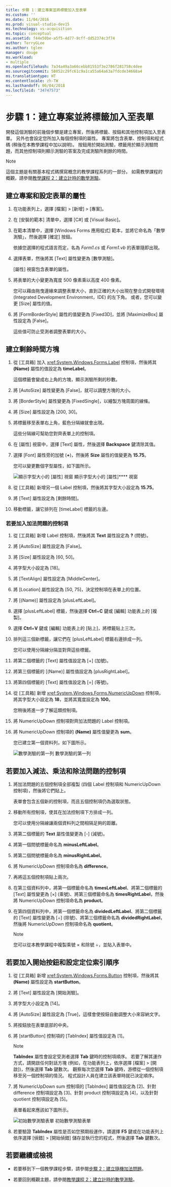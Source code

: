 ```yaml
---
title: 步驟 1：建立專案並將標籤加入至表單
ms.custom: ''
ms.date: 11/04/2016
ms.prod: visual-studio-dev15
ms.technology: vs-acquisition
ms.topic: conceptual
ms.assetid: f44e50be-a5f5-4d77-9cff-dd52374c3f74
author: TerryGLee
ms.author: tglee
manager: douge
ms.workload:
- multiple
ms.openlocfilehash: 7a34a49a3a66cebb81553f3e2786f281758c4dee
ms.sourcegitcommit: 58052c29fc61c9a1ca55a64a63a7fdcde34668a4
ms.translationtype: HT
ms.contentlocale: zh-TW
ms.lasthandoff: 06/04/2018
ms.locfileid: "34747573"
---
```

# <a name="step-1-create-a-project-and-add-labels-to-your-form"></a>步驟 1：建立專案並將標籤加入至表單
開發這個測驗的前幾個步驟是建立專案，然後將標籤、按鈕和其他控制項加入至表單。 另外也會設定您所加入每個控制項的屬性。 專案將包含表單、控制項和程式碼 (稍後在本教學課程中加以說明)。 按鈕用於開始測驗，標籤用於顯示測驗問題，而其他控制項則顯示測驗的答案及完成測驗所剩餘的時間。

> [!NOTE]
>  這個主題是有關基本程式碼撰寫概念的教學課程系列的一部分。 如需教學課程的概觀，請參閱[教學課程 2：建立計時的數學測驗](../ide/tutorial-2-create-a-timed-math-quiz.md)。

## <a name="to-create-a-project-and-set-properties-for-a-form"></a>建立專案和設定表單的屬性

1.  在功能表列上，選擇 [檔案] > [新增] > [專案]。

2.  在 [安裝的範本] 清單中，選擇 [C#] 或 [Visual Basic]。

3.  在範本清單中，選擇 [Windows Forms 應用程式] 範本，並將它命名為「數學測驗」，然後選擇 [確定] 按鈕。

     依據您選擇的程式語言而定，名為 *Form1.cs* 或 *Form1.vb* 的表單隨即出現。

4.  選擇表單，然後將其 [Text] 屬性變更為 [數學測驗]。

     [屬性] 視窗包含表單的屬性。

5.  將表單的大小變更為寬度 500 像素乘以高度 400 像素。

     您可以藉由拖曳邊緣來調整表單大小，直到正確的大小出現在整合式開發環境 (Integrated Development Environment，IDE) 的左下角。 或者，您可以變更 [Size] 屬性的值。

6.  將 [FormBorderStyle] 屬性的值變更為 [Fixed3D]，並將 [MaximizeBox] 屬性設定為 [False]。

     這些值可防止受測者調整表單的大小。

## <a name="to-create-the-time-remaining-box"></a>建立剩餘時間方塊

1.  從 [工具箱] 加入 <xref:System.Windows.Forms.Label> 控制項，然後將其 **(Name)** 屬性的值設定為 **timeLabel**。

     這個標籤會變成右上角的方塊，顯示測驗所剩的秒數。

2.  將 [AutoSize] 屬性變更為 [False]，就可以調整方塊的大小。

3.  將 [BorderStyle] 屬性變更為 [FixedSingle]，以繪製方塊周圍的線條。

4.  將 [Size] 屬性設定為 [200, 30]。

5.  將標籤移至表單右上角，藍色分隔線就會出現。

     這些分隔線可幫助您對齊表單上的控制項。

6.  在 [屬性] 視窗中，選擇 [Text] 屬性，然後選擇 **Backspace** 鍵清除其值。

7.  選擇 [Font] 屬性旁的加號 (**+**)，然後將 **Size** 屬性的值變更為 **15.75**。

     您可以變更數個字型屬性，如下圖所示。

     ![顯示字型大小的 [屬性] 視窗](../ide/media/express_setfontsize.png)
顯示字型大小的 [屬性]**** 視窗

8.  從 [工具箱] 新增另一個 Label 控制項，然後將其字型大小設定為 **15.75**。

9. 將 [Text] 屬性設定為 [剩餘時間]。

10. 移動標籤，讓它排列在 [timeLabel] 標籤的左邊。

### <a name="to-add-controls-for-the-addition-problems"></a>若要加入加法問題的控制項

1.  從 [工具箱] 新增 Label 控制項，然後將其 **Text** 屬性設定為 **?** (問號)。

2.  將 [AutoSize] 屬性設定為 [False]。

3.  將 [Size] 屬性設定為 [60, 50]。

4.  將字型大小設定為 [18]。

5.  將 [TextAlign] 屬性設定為 [MiddleCenter]。

6.  將 [Location] 屬性設定為 [50, 75]，決定控制項在表單上的位置。

7.  將 [(Name)] 屬性設定為 [plusLeftLabel]。

8.  選擇 [plusLeftLabel] 標籤，然後選擇 **Ctrl**+**C** 鍵或 [編輯] 功能表上的 [複製]。

9. 選擇 **Ctrl**+**V** 鍵或 [編輯] 功能表上的 [貼上]，將標籤貼上三次。

10. 排列這三個新標籤，讓它們在 [plusLeftLabel] 標籤右邊排成一列。

     您可以使用分隔線分隔並對齊這些標籤。

11. 將第二個標籤的 [Text] 屬性值設定為 [+] (加號)。

12. 將第三個標籤的 [(Name)] 屬性值設定為 [plusRightLabel]。

13. 將第四個標籤的 [Text] 屬性值設定為 [=] (等號)。

14. 從 [工具箱] 新增 <xref:System.Windows.Forms.NumericUpDown> 控制項，將其字型大小設定為 **18**，並將其寬度設定為 **100**。

     您稍後將進一步了解這類控制項。

15. 將 NumericUpDown 控制項對齊加法問題的 Label 控制項。

16. 將 NumericUpDown 控制項的 **(Name)** 屬性值變更為 **sum**。

     您已建立第一個資料列，如下圖所示。

     ![數學測驗的第一列](../ide/media/express_firstrow.png) 數學測驗的第一列

## <a name="to-add-controls-for-the-subtraction-multiplication-and-division-problems"></a>若要加入減法、乘法和除法問題的控制項

1.  將加法問題的五個控制項全部複製 (四個 Label 控制項和 NumericUpDown 控制項)，然後將它們貼上。

     表單會包含五個新的控制項，而且五個控制項仍為選取狀態。

2.  移動所有控制項，使其在加法控制項下方排成一列。

     您可以使用分隔線讓兩個資料列之間相隔足夠的距離。

3.  將第二個標籤的 **Text** 屬性值變更為 [-] (減號)。

4.  將第一個問號標籤命名為 **minusLeftLabel**。

5.  將第二個問號標籤命名為 **minusRightLabel**。

6.  將 NumericUpDown 控制項命名為 **difference**。

7.  再將這五個控制項貼上兩次。

8.  在第三個資料列中，將第一個標籤命名為 **timesLeftLabel**、將第二個標籤的 [Text] 屬性變更為 [×] (乘號)、將第三個標籤命名為 **timesRightLabel**，然後將 NumericUpDown 控制項命名為 **product**。

9. 在第四個資料列中，將第一個標籤命名為 **dividedLeftLabel**、將第二個標籤的 [Text] 屬性變更為 [÷] (除號)、將第三個標籤命名為 **dividedRightLabel**，然後將 NumericUpDown 控制項命名為 **quotient**。

    > [!NOTE]
    >  您可以從本教學課程中複製乘號 × 和除號 ÷，並貼入表單中。

## <a name="to-add-a-start-button-and-set-the-tab-index-order"></a>若要加入開始按鈕和設定定位索引順序

1.  從 [工具箱] 新增 <xref:System.Windows.Forms.Button> 控制項，然後將其 **(Name)** 屬性設定為 **startButton**。

2.  將 [Text] 屬性設定為 [開始測驗]。

3.  將字型大小設定為 [14]。

4.  將 [AutoSize] 屬性設定為 [True]，這樣會使按鈕自動調整大小來容納文字。

5.  將按鈕放在表單底部的中央。

6.  將 [startButton] 控制項的 [TabIndex] 屬性值設定為 [1]。

    > [!NOTE]
    >  **TabIndex** 屬性會設定受測者選擇 **Tab** 鍵時的控制項順序。 若要了解其運作方式，請開啟任何對話方塊 (例如，在功能表列上，依序選擇 [檔案] > [開啟])，然後選擇 **Tab** 鍵數次。 觀察每次您選擇 **Tab** 鍵時，游標從一個控制項移至另一個控制項的情況。 程式設計人員在建立該表單時就已決定順序。

7.  將 NumericUpDown sum 控制項的 [TabIndex] 屬性值設定為 [2]、針對 difference 控制項設定為 [3]、針對 product 控制項設定為 [4]，以及針對 quotient 控制項設定為 [5]。

     表單看起來應該如下圖所示。

     ![初始數學測驗表單](../ide/media/express_formlaidout.png) 初始數學測驗表單

8.  若要驗證 **TabIndex** 屬性是否如您預期般運作，請選擇 **F5** 鍵或在功能表列上依序選擇 [偵錯] > [開始偵錯] 儲存並執行您的程式，然後選擇 **Tab** 鍵數次。

## <a name="to-continue-or-review"></a>若要繼續或檢視

-   若要移到下一個教學課程步驟，請參閱[步驟 2：建立隨機加法問題](../ide/step-2-create-a-random-addition-problem.md)。

-   若要回到概觀主題，請參閱[教學課程 2：建立計時的數學測驗](../ide/tutorial-2-create-a-timed-math-quiz.md)。

